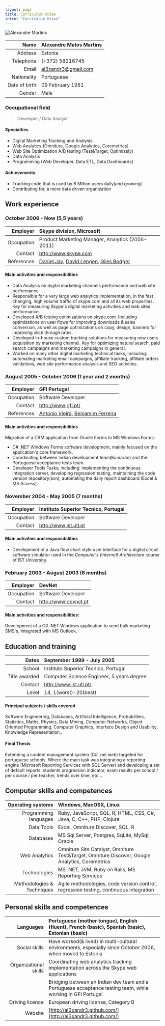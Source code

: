 ```yaml
---
layout: page
title: Curriculum Vitae
intro: "Curriculum Vitae"
---
```


<link rel="stylesheet" href="http://al3xandr3.github.com/css/cv.css" type="text/css" media="screen, projection" />

![Alexandre Martins](http://al3xandr3.github.com/img/alex.png)

| Name           | **Alexandre Matos Martins**
|---------------:|:---------------------------
| Address        | Estonia
| Telephone      | (+372) 58216745            
| Email          | al3xandr3@gmail.com        
| Nationality    | Portuguese                 
| Date of birth  | 09 February 1981           
| Gender         | Male                       

### Occupational field

> Developer / Data Analyst

#### Specialties
- Digital Marketing Tracking and Analysis
- Web Analytics (Omniture, Google Analytics, Coremetrics)
- Web Site Optimization A/B testing (Test&Target, Optimizely)
- Data Analysis
- Programming (Web Developer, Data ETL, Data Dashboards)

#### Achievements
- Tracking code that is used by 8 Million users daily(and growing)
- Contributing for, a more data driven organization

## Work experience

### October 2006 - Now (5,5 years)

| Employer   | **Skype division, Microsoft**
|-----------:|:-------------------------------------------              
| Occupation | Product Marketing Manager, Analytics (2006-2011)
| Contact    | http://www.skype.com 
| References | [Daniel Jay](http://uk.linkedin.com/in/danjay), [David Lengen](http://www.linkedin.com/in/davidlengen), [Giles Bodger](http://uk.linkedin.com/pub/giles-bodger/13/b2a/2a4) 

#### Main activities and responsibilities
- Data Analysis on digital marketing channels performance and web site performance
- Responsible for a very large web analytics implementation, in the fast changing, high volume traffic of skype.com and all its web properties. Key for measuring Skype's digital marketing activities and web sites performance.
- Developed A/B testing optimizations on skype.com. Including optimizations on user flows for improving downloads & sales conversion, as well as page optimizations on copy, design, banners for improving click through rates.
- Developed in-house custom tracking solutions for measuring new users acquisition by marketing channel. Key for optimizing natural search, paid search campaigns and marketing campaigns in general.
- Worked on many other digital marketing technical tasks, including: automating marketing email campaigns, affiliate tracking, affiliate orders validations, web site performance analysis and SEO activities.


### August 2005 - October 2006 (1 year and 2 months)

| Employer   | **GFI Portugal**
|-----------:|:---------------------------
| Occupation | Software Developer 
| Contact    | http://www.gfi.pt/ 
| References | [Antonio Vieira](http://pt.linkedin.com/in/tozevv), [Benjamim Ferreira](http://pt.linkedin.com/pub/benjamim-ferreira/1/835/295)

#### Main activities and responsibilities

Migration of a CRM application from Oracle Forms to MS Windows Forms:

- C# .NET Windows Forms software development, mainly focused on the application's core framework.
- Coordinating between Indian development team(Kumaran) and the Portuguese acceptance tests team.
- Developer Tools Tasks, including: implementing the continuous integration server, developing regression testing, maintaining the code version repository(svn), automating the daily report dashboard (Excel & MS Access).

### November 2004 - May 2005 (7 months)

| Employer   | **Instituto Superior Tecnico, Portugal**
|-----------:|:----------------------------------------
| Occupation | Software Developer 
| Contact    | http://www.ist.utl.pt
                                     
#### Main activities and responsibilities
- Development of a Java flow chart style user interface for a digital circuit software simulator used in the *Computer's (Internal) Architecture* course of IST University.

### February 2003 - August 2003 (6 months)

| Employer   | **DevNet**
|-----------:|:-------------------------
| Occupation | Software Developer
| Contact    | http://www.devnet.pt

#### Main activities and responsibilities:
Development of a C# .NET Windows application to send bulk marketing  SMS's, integrated with MS Outlook.

## Education and training

| Dates      | **September 1999 - July 2005**
|-----------:|:-------------------------------
| School     | Instituto Superior Tecnico, Portugal
| Title awarded | Computer Science Engineer, 5 years degree
| Contact    | http://www.ist.utl.pt/
| Level      | 14, 1(worst)-20(best)

#### Principal subjects / skills covered
Software Engineering, Databases, Artificial Intelligence, Probabilities, Statistics, Maths, Physics, Data Mining, Computer Networks, Object Oriented Programming, Computer Graphics, Interface Design and Usability, Knowledge Representation,.

#### Final Thesis
Extending a content management system (C# .net web) targeted for portuguese schools. Where the main task was integrating a reporting engine (Microsoft Reporting Services with SQL Server) and developing a set of default reports: students progression indicator, exam results per school / per course / per teacher, trends over time, etc...

## Computer skills and competences

| Operating systems | Windows, MacOSX, Linux
|-----------:|:------------------------------
| Programming languages | Ruby, JavaScript, SQL, R, HTML, CSS, C#, Java, C, C++, PHP, Clojure
| Data Tools | Excel, Omniture Discover, SQL, R
| Databases | MS Sql Server, Postgres, SqLite, MySql, Oracle
| Web Analytics | Omniture Site Catalyst, Omniture Test&Target, Omniture Discover, Google Analytics, Coremetrics
| Technologies | MS .NET, JVM, Ruby on Rails, MS Reporting Services
| Methodologies & Techniques | Agile methodologies, code version control, regression testing, continuous integration

## Personal skills and competences

| Languages | Portuguese (mother tongue), English (fluent), French (basic), Spanish (basic), Estonian (basic)
|-----------:|:---------------------------
| Social skills | Have worked(& lived) in multi-cultural environments, especially since October 2006, when moved to Estonia
| Organizational skills | Coordinating web analytics tracking implementation across the Skype web applications
| | Bridging between an Indian dev team and a Portuguese acceptance testing team, while working in GFI Portugal
| Driving licence | European driving license, Category B
| Website| [http://al3xandr3.github.com/](http://al3xandr3.github.com/)
